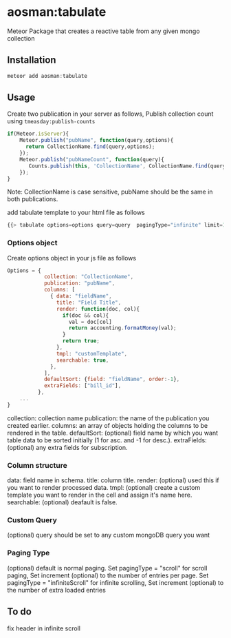 aosman:tabulate
=========================
Meteor Package that creates a reactive table from any given mongo collection

## Installation
```js
meteor add aosman:tabulate
```

## Usage
Create two publication in your server as follows,
Publish collection count using ``` tmeasday:publish-counts ```  
```js
if(Meteor.isServer){
    Meteor.publish("pubName", function(query,options){
      return CollectionName.find(query,options);
    });
    Meteor.publish("pubNameCount", function(query){
       Counts.publish(this, 'CollectionName', CollectionName.find(query));
    });
}
```
Note: CollectionName is case sensitive, pubName should be the same in both publications.

add tabulate template to your html file as follows

```js
{{> tabulate options=options query=query  pagingType="infinite" limit=10}}
```
### Options object
Create options object in your js file as follows
```js
Options = {
            collection: "CollectionName",
            publication: "pubName",
            columns: [
              { data: "fieldName",
                title: "Field Title",
                render: function(doc, col){
                  if(doc && col){
                    val = doc[col]
                    return accounting.formatMoney(val);
                  }
                  return true;
                },
                tmpl: "customTemplate",
                searchable: true,
              },
            ],
            defaultSort: {field: "fieldName", order:-1},
            extraFields: ["bill_id"],
          },
    ...
}
```
collection: collection name
publication: the name of the publication you created earlier.
columns: an array of objects holding the columns to be rendered in the table.
defaultSort: (optional) field name by which you want table data to be sorted initially (1 for asc. and -1 for desc.).
extraFields: (optional) any extra fields for subscription.

### Column structure
data: field name in schema.
title: column title.
render: (optional) used this if you want to render processed data.
tmpl: (optional) create a custom template you want to render in the cell and assign it's name here.
searchable: (optional) deafault is false.

### Custom Query
(optional) query should be set to any custom mongoDB query you want

### Paging Type
(optional) default is normal paging.
Set pagingType = "scroll" for scroll paging, Set increment (optional) to the number of entries per page.
Set pagingType = "infiniteScroll" for infinite scrolling, Set increment (optional) to the number of extra loaded entries

## To do
fix header in infinite scroll

